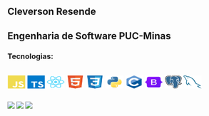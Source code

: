## Cleverson Resende
## Engenharia de Software PUC-Minas
### Tecnologias:

<div style="display: inline_block"><br>
  <img align="center" alt="Cleverson-Js" height="30" width="40" src="https://raw.githubusercontent.com/devicons/devicon/master/icons/javascript/javascript-plain.svg">
  <img align="center" alt="Cleverson-Ts" height="30" width="40" src="https://raw.githubusercontent.com/devicons/devicon/master/icons/typescript/typescript-plain.svg">
  <img align="center" alt="Cleverson-React" height="30" width="40" src="https://raw.githubusercontent.com/devicons/devicon/master/icons/react/react-original.svg">
  <img align="center" alt="Cleverson-Html" height="30" width="40" src="https://raw.githubusercontent.com/devicons/devicon/master/icons/html5/html5-original.svg">
  <img align="center" alt="Cleverson-CSS" height="30" width="40" src="https://raw.githubusercontent.com/devicons/devicon/master/icons/css3/css3-original.svg">
  <img align="center" alt="Cleverson-Python" height="30" width="40" src="https://raw.githubusercontent.com/devicons/devicon/master/icons/python/python-original.svg">
  <img align="center" alt="Cleverson-c++" height="30" width="40" src="https://github.com/devicons/devicon/blob/master/icons/c/c-original.svg">
  <img align="center" alt="Cleverson-c++" height="30" width="40" src="https://github.com/devicons/devicon/blob/master/icons/bootstrap/bootstrap-original.svg">
  <img align="center" alt="Cleverson-c++" height="30" width="40" src="https://github.com/devicons/devicon/blob/master/icons/postgresql/postgresql-original.svg">
  <img align="center" alt="Cleverson-c++" height="30" width="40" src="https://github.com/devicons/devicon/blob/master/icons/mysql/mysql-original.svg">
  
</div>
  
  ##
 
<div> 
  <a href="https://instagram.com/cleverson_priv" target="_blank"><img src="https://img.shields.io/badge/-Instagram-%23E4405F?style=for-the-badge&logo=instagram&logoColor=white" target="_blank"></a>
  <a href = "mailto:cleversongithub@gmail.com"><img src="https://img.shields.io/badge/-Gmail-%23333?style=for-the-badge&logo=gmail&logoColor=white" target="_blank"></a>
  <a href="https://www.linkedin.com/in/cleverson-resende" target="_blank"><img src="https://img.shields.io/badge/-LinkedIn-%230077B5?style=for-the-badge&logo=linkedin&logoColor=white" target="_blank"></a> 
  
</div>
